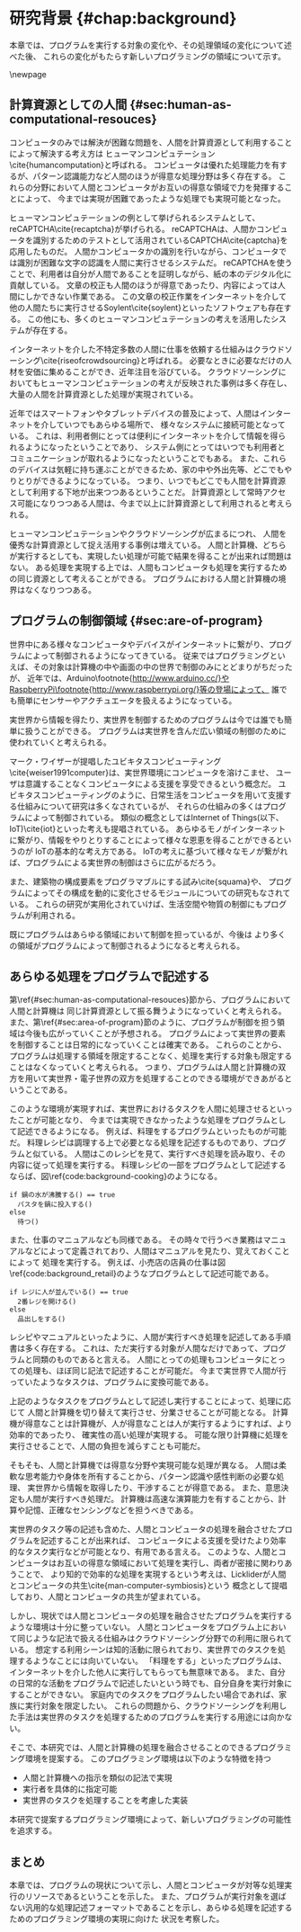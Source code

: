 # 研究背景 {#chap:background}

本章では、プログラムを実行する対象の変化や、その処理領域の変化について述べた後、
これらの変化がもたらす新しいプログラミングの領域について示す。

\newpage

<!--  

背景は状況説明

- 人間とコンピュータの共生
- 人と計算機のプログラムは似ている、ということを示す
- プログラムは実行者を選ばない、ということを示す
- プログラムは処理するフィールドを選ばない、ということを示す
- プログラムは汎用的な処理記述フォーマットである、ということを示す

- プログラムによって、フィールドを選ばずに、人と計算機への指示する手法を提案する

-->

<!-- ## プログラムと人 -->

<!-- SICPの序文とかから

- プログラムは処理手順が記述されたもの
- コンピュータプログラムは、コンピュータに実行してもらいたい処理を記述しておく手順書である。
- 一方で、人間にとってもプログラムというものは存在する。
- 例えば、マニュアルやレシピといったものだ。
- また、音楽の演奏会のプログラムなども、演奏会全体の一連の処理の流れを記述しておくものである。
- 両者を比べると、非常に類似している
- 画像で示す
- プログラムとは、実行したい処理を記述するものであり、その実行対象は選ばれない。
- コンピュータのほうが得意だからコンピュータにやらせているだけであって、人間がやっても良いのである。
-->

<!-- プログラムとは、コンピュータに実行させたい一連の処理手順を記述したものであり、
コンピュータはこのプログラムに記述された処理を解釈し、実行する。
プログラムの実行対象はコンピュータであるが、人が実行するプログラムも存在する。
マニュアルやレシピといった、人間にとっての手順書だ。
人間は手順書に書いてある内容に沿って行動し、目的を達成する。
例えば、何か料理を作りたいときなどは、料理のレシピを見ながら、そこに記述されている内容を自分で解釈し、実行する。

コンピュータにとってのプログラムと人にとってのプログラムには類似性がある。
双方ともに、実行する処理について記述されたものである。
例えば、料理のレシピをコンピュータプログラムのような記述するならば、図\ref{fig:background_cooking}のようになる。

\begin{figure}[htbp]
\begin{center}
\includegraphics[width=.4\linewidth,bb=0 0 281 98]{images/background_cooking.js.png}
\end{center}
\caption{料理レシピをコンピュータプログラム風に記述する}
\label{fig:background_cooking}
\end{figure}

また、小売店の店員マニュアルであれば、図\ref{fig:background_retail}のようになる

\begin{figure}[htbp]
\begin{center}
\includegraphics[width=.4\linewidth,bb=0 0 319 98]{images/background_retail.js.png}
\end{center}
\caption{料理レシピをコンピュータプログラム風に記述する}
\label{fig:background_retail}
\end{figure}

このように、人間にとっての処理もコンピュータにとっての処理も、類似の記法で記述することが可能である。
コンピュータプログラムのような処理の記述方法は、様々な処理を記述するフォーマットとして利用可能である。 -->

## 計算資源としての人間 {#sec:human-as-computational-resouces}

<!-- プログラムの制御対象？ -->
<!-- 制御することとプログラムを実行するの違い -->
<!-- プログラムを実行するのはコンピュータ。人間は指示を受け取って返り値を返したいするだけ。 -->
<!-- ### 計算資源としての人 -->

<!--
- プログラムに書かれた処理を実行する対象はコンピュータだけではなくなっている
- コンピュータのみでは解決が困難な問題を、人間を計算資源として利用することで解決する手法はヒューマンコンピュテーションと呼ばれる。
- 人間はプログラムとって、コンピュータと同じ、処理を実行する対象にすぎないのである

- 前述の項目を考えると、プログラムの 領域は実世界にも広がっている。
- 人間によって実世界も操作できるならば、計算資源というよりも〇〇資源と言える。

(ついでに、入れるかわからないけど) スマホとかの流通で、人間は常にインターネットに繋がれる。
つまり、インターネットを介していつでもプログラムから参照可能になっている。
非常に計算資源としてもやりやすい。

-->

<!-- コンピュータのみでは実現が困難な処理を、人間を計算資源として組み込み利用することによって解決するという概念は
ヒューマンコンピュテーション\cite{humancomputation}と呼ばれる。
コンピュータは優れた処理能力を持つが、パターン認識能力など、人間のほうが得意な処理分野は多く存在する。
そういった分野において、人間と計算機が協調し、お互いの長所を活かしあったより良い環境を作り出す事ができる。 -->

コンピュータのみでは解決が困難な問題を、人間を計算資源として利用することによって解決する考え方は
ヒューマンコンピュテーション\cite{humancomputation}と呼ばれる。
コンピュータは優れた処理能力を有するが、パターン認識能力など人間のほうが得意な処理分野は多く存在する。
これらの分野において人間とコンピュータがお互いの得意な領域で力を発揮することによって、
今までは実現が困難であったような処理でも実現可能となった。

ヒューマンコンピュテーションの例として挙げられるシステムとして、reCAPTCHA\cite{recaptcha}が挙げられる。
reCAPTCHAは、人間かコンピュータを識別するためのテストとして活用されているCAPTCHA\cite{captcha}を応用したものだ。
人間かコンピュータかの識別を行いながら、コンピュータでは識別が困難な文字の認識を人間に実行させるシステムだ。
reCAPTCHAを使うことで、利用者は自分が人間であることを証明しながら、紙の本のデジタル化に貢献している。
文章の校正も人間のほうが得意であったり、内容によっては人間にしかできない作業である。
この文章の校正作業をインターネットを介して他の人間たちに実行させるSoylent\cite{soylent}といったソフトウェアも存在する。
この他にも、多くのヒューマンコンピュテーションの考えを活用したシステムが存在する。

インターネットを介した不特定多数の人間に仕事を依頼する仕組みはクラウドソーシング\cite{riseofcrowdsourcing}と呼ばれる。
必要なときに必要なだけの人材を安価に集めることができ、近年注目を浴びている。
クラウドソーシングにおいてもヒューマンコンピュテーションの考えが反映された事例は多く存在し、
大量の人間を計算資源とした処理が実現されている。
<!-- turkit, crowdforge, 大人数を利用した例が欲しい -->
<!-- どれくらいの人がヒューマンコンピュテーションされているのか、を示したい -->

近年ではスマートフォンやタブレットデバイスの普及によって、人間はインターネットを介していつでもあらゆる場所で、
様々なシステムに接続可能となっている。
これは、利用者側にとっては便利にインターネットを介して情報を得られるようになったということであり、
システム側にとってはいつでも利用者とコミュニケーションが取れるようになったということでもある。
また、これらのデバイスは気軽に持ち運ぶことができるため、家の中や外出先等、どこでもやりとりができるようになっている。
つまり、いつでもどこでも人間を計算資源として利用する下地が出来つつあるということだ。
計算資源として常時アクセス可能になりつつある人間は、今まで以上に計算資源として利用されると考えられる。

ヒューマンコンピュテーションやクラウドソーシングが広まるにつれ、
人間を優秀な計算資源として捉え活用する事例は増えている。
人間と計算機、どちらが実行するとしても、実現したい処理が可能で結果を得ることが出来れば問題はない。
ある処理を実現する上では、人間もコンピュータも処理を実行するための同じ資源として考えることができる。
プログラムにおける人間と計算機の境界はなくなりつつある。

## プログラムの制御領域 {#sec:are-of-program}

<!-- もっと、人と計算機が協調しあって処理を進めていくというモデルについて述べるべき -->

<!-- /\### 画面上から実世界へ -->

<!-- - プログラムで制御を記述できる領域は広がっている
- センサやアクチュエータが簡単に使える
- ログラマブルな建築やプログラムによって動的に構成を変える物質の研究もされている
- プログラムで制御しない空間というのはなくなっていくのでは -->

世界中にある様々なコンピュータやデバイスがインターネットに繋がり、プログラムによって制御されるようになってきている。
従来ではプログラミングといえば、その対象は計算機の中や画面の中の世界で制御のみにとどまりがちだったが、
近年では、Arduino\footnote{http://www.arduino.cc/}やRaspberryPi\footnote{http://www.raspberrypi.org/}等の登場によって、
誰でも簡単にセンサーやアクチュエータを扱えるようになっている。
<!-- センサーを扱っている例 -->
実世界から情報を得たり、実世界を制御するためのプログラムは今では誰でも簡単に扱うことができる。
プログラムは実世界を含んだ広い領域の制御のために使われていくと考えられる。

マーク・ワイザーが提唱したユビキタスコンピューティング\cite{weiser1991computer}は、実世界環境にコンピュータを溶けこませ、
ユーザは意識することなくコンピュータによる支援を享受できるという概念だ。
ユビキタスコンピューティングのように、日常生活をコンピュータを用いて支援する仕組みについて研究は多くなされているが、
それらの仕組みの多くはプログラムによって制御されている。
類似の概念としてはInternet of Things(以下、IoT)\cite{iot}といった考えも提唱されている。
あらゆるモノがインターネットに繋がり、情報をやりとりすることによって様々な恩恵を得ることができるというのが
IoTの基本的な考え方である。
IoTの考えに基づいて様々なモノが繋がれば、プログラムによる実世界の制御はさらに広がるだろう。

また、建築物の構成要素をプログラマブルにする試み\cite{squama}や、
プログラムによってその構成を動的に変化させるモジュールについての研究もなされている。
これらの研究が実用化されていけば、生活空間や物質の制御にもプログラムが利用される。

既にプログラムはあらゆる領域において制御を担っているが、今後は
より多くの領域がプログラムによって制御されるようになると考えられる。

<!-- 身の回りが将来的にほぼプログラムで制御された場合、人間というボトルネックが生まれる、という話をしたい -->

<!-- ## まとめの前のまとめみたいな？

  人間への指示とコンピュータへの指示を同じように書ければ、日常活動さえもプログラミングできる。
  つまり、何でもかんでもプログラムで記述するような社会が来るよ
  だが、現状において、自分自身とかをプログラムから呼び出せる仕組みがないよ
  せっかく身の回りがプログラマブルになってきてるのに、自分自身を組み込めなくては、人間という存在が
  様々なプログラムのボトルネックになりがち。
  これでは日常生活とかもプログラムできない。

-->

## あらゆる処理をプログラムで記述する

<!-- - プログラムは汎用処理記述フォーマットである
  - 画面上だろうと、実世界だろうと、あらゆる処理を記述し得る
- 実行リソースも何でも良いのでは
  - コンピュータだけにとらわれない
  - 人間さえも実行リソースである
  - 両者の境界はあいまいになっていくだろう
- 人間と計算機を実行リソースとして、あらゆる処理・手順・行動をプログラムとして記述できれば良い
  - そもそも人間と計算機は得意分野が違い話
    - 人間は汎用的で好意的解釈可能な入出力装置
    - 計算機は...?
  - 協調し合えば良い
  - なんか理由つける
- しかし、現状では部分的にしか実現できていない
  - 例えば、人間が実世界で行っている処理
    - 料理をする、とか
    - 仕事したり
  - 日常の活動の中にもコンピュータのほうが得意なことは多くある
  - プログラムから人間をリソースとして利用する手法は、クラウドソーシングに限られる
    - 知的労働しかできない
    - その場にいけるわけではない
    - そもそもインターネットを介した不特定の人間に任せられない処理がある -->

第\ref{#sec:human-as-computational-resouces}節から、プログラムにおいて人間と計算機は
同じ計算資源として振る舞うようになっていくと考えられる。
また、第\ref{#sec:area-of-program}節のように、プログラムが制御を担う領域は今後も広がっていくことが予想される。
プログラムによって実世界の要素を制御することは日常的になっていくことは確実である。
これらのことから、プログラムは処理する領域を限定することなく、処理を実行する対象も限定することはなくなっていくと考えられる。
つまり、プログラムは人間と計算機の双方を用いて実世界・電子世界の双方を処理することのできる環境ができあがるということである。

<!-- 現状では、実世界における処理を人間にやらせるのはきついの話 -->

このような環境が実現すれば、実世界におけるタスクを人間に処理させるといったことが可能となり、
今までは実現できなかったような処理をプログラムとして記述できるようになる。
例えば、料理をするプログラムといったものが可能だ。
料理レシピは調理する上で必要となる処理を記述するものであり、プログラムと似ている。
人間はこのレシピを見て、実行すべき処理を読み取り、その内容に従って処理を実行する。
料理レシピの一部をプログラムとして記述するならば、図\ref{code:background-cooking}のようになる。

``` {#code:background-cooking caption=料理レシピの一部をプログラム風に記述する}
if 鍋の水が沸騰する() == true
  パスタを鍋に投入する()
else
  待つ()
```

また、仕事のマニュアルなども同様である。
その時々で行うべき業務はマニュアルなどによって定義されており、人間はマニュアルを見たり、覚えておくことによって
処理を実行する。
例えば、小売店の店員の仕事は図\ref{code:background_retail}のようなプログラムとして記述可能である。

``` {#code:background-retail caption=小売店の店員の挙動の一部をプログラム風に記述する}
if レジに人が並んでいる() == true
  2番レジを開ける()
else
  品出しをする()
```

レシピやマニュアルといったように、人間が実行すべき処理を記述してある手順書は多く存在する。
これは、ただ実行する対象が人間なだけであって、プログラムと同類のものであると言える。
人間にとっての処理もコンピュータにとっての処理も、ほぼ同じ記法で記述することが可能だ。
今まで実世界で人間が行っていたようなタスクは、プログラムに変換可能である。

上記のようなタスクをプログラムとして記述し実行することによって、処理に応じて
人間と計算機を切り替えて実行させ、分業させることが可能となる。
計算機が得意なことは計算機が、人が得意なことは人が実行するようにすれば、より効率的であったり、
確実性の高い処理が実現する。
可能な限り計算機に処理を実行させることで、人間の負担を減らすことも可能だ。

そもそも、人間と計算機では得意な分野や実現可能な処理が異なる。
人間は柔軟な思考能力や身体を所有することから、パターン認識や感性判断の必要な処理、
実世界から情報を取得したり、干渉することが得意である。
また、意思決定も人間が実行すべき処理だ。
計算機は高速な演算能力を有することから、計算や記憶、正確なセンシングなどを担うべきである。
<!-- 例を出したい -->
<!-- タスクをプログラムとして記述し、計算機でも出来ることや計算機のほうが得意なことに関しては
計算機に実行させ、人間は人間にしかできないことや人間のほうが得意なことに専念することが可能となる。 -->
<!-- 今までは人間が行っていたような処理でも、プログラムとして記述し実行することで、計算機に実行させることもできる。 -->

実世界のタスク等の記述も含めた、人間とコンピュータの処理を融合させたプログラムを記述することが出来れば、
コンピュータによる支援を受けたより効率的なタスク実行などが可能となり、有用である言える。
このような、人間とコンピュータはお互いの得意な領域において処理を実行し、両者が密接に関わりあうことで、
より知的で効率的な処理を実現するという考えは、Lickliderが人間とコンピュータの共生\cite{man-computer-symbiosis}という
概念として提唱しており、人間とコンピュータの共生が望まれている。

しかし、現状では人間とコンピュータの処理を融合させたプログラムを実行するような環境は十分に整っていない。
人間とコンピュータをプログラム上において同じような記法で扱える仕組みはクラウドソーシング分野での利用に限られている。
想定する利用シーンは知的活動に限られており、実世界でのタスクを処理するようなことには向いていない。
「料理をする」といったプログラムは、インターネットを介した他人に実行してもらっても無意味である。
また、自分の日常的な活動をプログラムで記述したいという時でも、自分自身を実行対象にすることができない。
家庭内でのタスクをプログラムしたい場合であれば、家族に実行対象を限定したい。
これらの問題から、クラウドソーシングを利用した手法は実世界のタスクを処理するためのプログラムを実行する用途には向かない。

そこで、本研究では、人間と計算機の処理を融合させることのできるプログラミング環境を提案する。
このプログラミング環境は以下のような特徴を持つ

- 人間と計算機への指示を類似の記法で実現
- 実行者を具体的に指定可能
- 実世界のタスクを処理することを考慮した実装

本研究で提案するプログラミング環境によって、新しいプログラミングの可能性を追求する。

<!-- 人間とコンピュータのよる共同作業がより進むのではないか？という論調にしたい -->
<!-- 人間とコンピュータが計算資源として対等に扱われるようになった場合、プログラムの役割も変わると考えられる。

人間とコンピュータが計算資源としてまったく同一に扱われるようになった場合、プログラムが記述する世界も変わるのではないか。
例えば、人間への指示をメインに考えれば、人間の活動をプログラムとして記述することも考えられる。
人間は日常的にマニュアルやレシピといった手順書を参照しながら、記述されている処理を読み取り、その内容に従って活動を行う。
人間の活動も、手順書というプログラムに近いもので記述されており、プログラムと非常に類似しているといえる。
例えば、料理のレシピをコンピュータプログラムのような記述するならば、図\ref{fig:background_cooking}のようになる。

\begin{figure}[htbp]
  \begin{center}
  \includegraphics[width=.4\linewidth,bb=0 0 281 98]{images/background_cooking.js.png}
  \end{center}
  \caption{料理レシピをプログラム風に記述する}
  \label{fig:background_cooking}
\end{figure}

また、小売店の店員マニュアルであれば、図\ref{fig:background_retail}のようになる

\begin{figure}[htbp]
  \begin{center}
  \includegraphics[width=.4\linewidth,bb=0 0 319 98]{images/background_retail.js.png}
  \end{center}
  \caption{小売店の店員の挙動をプログラム風に記述する}
  \label{fig:background_retail}
\end{figure} -->
<!--
このように、人間にとっての処理もコンピュータにとっての処理も、類似の記法で記述することが可能である。
プログラムは、コンピュータへの指示のようなものにだけに限定されない、より汎用的な処理の記述が可能なフォーマットである。 -->

<!-- 人間への指示をメインとしたプログラミングパラダイムによって、より人々の生活をコンピュータによる支援を受けたものにできる。
そもそも、人間とコンピュータでは得意分野や実現可能な処理が異なる。
人間は柔軟な思考能力や身体を所有することから、パターン認識や感性判断の必要な処理、実世界への干渉が得意である。
また、意思決定は基本的に人間が担うべき処理である。
コンピュータは高速な演算能力を有することから、計算や記憶、正確なセンシングなどを担うべきである。
人間にとってのタスクをプログラムとして記述し、コンピュータでも出来ることやコンピュータのほうが得意なことに関しては
コンピュータに実行させ、人間は人間にしかできないことや人間のほうが得意なことに専念する。
こういった、人間の行動を定義しつつ、コンピュータによる支援を受けることができれば、人間の行動はより効率的になったり、
良いものになるのではないかと考えられる。 -->

<!-- このようなプログラミングパラダイムを実現することができれば、非常に面白い。
だが、現状では部分的にしか実現できていない。
プログラムから人間を計算資源として活用する仕組みは、主に知的労働への応用となっている。
人間の実世界での活動などを想定したものではない。
また、クラウドソーシング等の場合、インターネットを介した不特定の人間を対象としたものである。
自分の家で、自分の日常行動をプログラムにしたいとき等は、自分自身を対象として指定できなくてはならない。
また、家族等の身内にしか実行してほしくない処理の内容も存在することから、クラウドソーシング等の枠組みを利用することはできない。

そこで、本研究では、コンピュータと人間への指示を融合させたプログラミングが可能な環境を提案する。
このプログラミング環境によって、人間指向プログラミングを実現する。 -->

<!--
プログラムが記述できる世界は広がっており、コンピュータの中だけでなく、実世界の制御など、あらゆる処理を記述するようになっている。
プログラムは、対象を限定しない汎用的な処理記述フォーマットであると言える。

また、プログラムで記述された処理の実行リソースもコンピュータだけに限定されない。
前節の通り、人間さえも実行リソースとして利用されるようになっている。
今後、プログラムにおける人間とコンピュータの境界はあいまいになっていくと考えられる。
コンピュータと人間が処理を実行するリソースとして対等であるならば、
プログラム上においてもコンピュータと人間への指示は同じように記述されるべきである。
このように、プログラムの処理領域と処理実行対象は拡張されている。

拡張されたことによって、
人間とコンピュータの両方を処理実行対象として、あらゆる処理や手順、行動をプログラムとして記述するようなことが可能となる。
そもそも人間とコンピュータでは、得意な分野や出来ることが異なる。
人間は柔軟な思考能力や身体を所有することから、パターン認識や感性判断の必要な処理、実世界への干渉が得意である。
また、意思決定は基本的に人間が担うべき処理である。
コンピュータは高速な演算能力を有することから、計算や記憶、正確なセンシングなどを担うべきである。
人間とコンピュータは、ある実現したい処理があれば、それを実現するために、お互いが機能を補い合うべきだ。
こうして、人間とコンピュータが協力しあうことによって、今までには実現しなかったような処理を実現可能となる。
例えば、人間のタスクである「料理をする」という行動さえも、プログラムで記述できるようになる。 -->
<!-- その手順を示す -->

<!-- このような世界を実現出来れば非常に面白く、プログラムの可能性が更に広がる。
人間とコンピュータへの指示を同じ記法で実現できれば、非常に面白い。
だが、現状では部分的にしか実現できていない。
プログラムから人間をリソースとして活用する仕組みは、クラウドソーシングやヒューマンコンピュテーションといった計算資源として利用している。
知的労働以外への応用をプログラムレベルで実現することはできていない。
また、クラウドソーシング等の場合、インターネットを介した不特定の人間を対象としたものである。
自分の家で、自分の日常行動をプログラムにしたいとき等は、自分自身を対象として指定できなくてはならない。
また、家族等の身内にしか実行してほしくない処理の内容も存在する。

コンピュータと人間への指示を融合させたプログラミングが可能な環境を実現することによって、非常に面白いプログラミングが可能になる。 -->

## まとめ

本章では、プログラムの現状について示し、人間とコンピュータが対等な処理実行のリソースであるということを示した。
また、プログラムが実行対象を選ばない汎用的な処理記述フォーマットであることを示し、あらゆる処理を記述するためのプログラミング環境の実現に向けた
状況を考察した。


<!--
# コンピュータプログラムの処理領域

## 従来の処理領域

- プログラムはコンピュータに対する処理命令を記述するもの
- コンピュータ

## 新しい領域への拡張

# コンピュータプログラムと人のプログラム

## 類似性
例えばマニュアル
例えば料理
例をプログラムっぽく記述して、プログラムとの比較・類似性を示す

# 新しいプログラミングスタイルの必要性

## 日常生活の記述

- コンピュータプログラムとは

- 人にとってのプログラム

- -->
<!--
# 計算資源としての人

コンピュータだけでは処理が難しい問題も存在する。
それを人を計算資源として利用することで解決しようという考えかたはヒューマンコンピュテーション\cite{humancomputation}と呼ばれる
つまり、人間をコンピュータと同じ計算資源として捉え、各種システムに組み込むということである。
ヒューマンコンピュテーションは近年注目を集めており、多くの研究が行なわれている。

ヒューマンコンピュテーションを始めとし、計算機のみでは処理が困難な問題を人間を利用することで解決

## Human Computation

## Human as Sensor

## Human as Actuator

## プログラミング環境

# 既存手法の問題点

- 人を明示的に指定できない
- シンプルかつ汎用的に利用できない

# 人間と計算機の融合的プログラミング

コンピュータプログラムと人のプログラムは、

- 両者の融合の可能性

\subsection{計算資源としての人}

コンピュータは非常に優秀な計算機器であるが、コンピュータだけでは解決が困難な問題は現在の技術では存在する。
このコンピュータだけでは処理が困難な問題に関して、人間に処理させることによって解決しようという考えは
ヒューマンコンピュテーション\cite{humancomputation}と呼ばれ、近年注目を集めている。
つまり、人間をコンピュータと同じ計算資源として考え、処理させるということである。

\cite{recaptcha}


HumanComputation / Crowdsourcingなどによって、人は明確に計算資源として扱われるようになった。
今後も、コンピュータにできないことは人にやらせることで問題解決する手法は使われ続けると考えられる。



\subsection{コンピュータプログラムと人のプログラムの類似性}

\subsection{}

\subsection{対象を明示的に指定できない}
\subsection{シンプルでない}
<!--
% - ヒューマンコンピュテーションの登場
%   - 人間も計算資源として利用することが提案されている。
%
% - HumanComputationの登場
%   - 人間は明確に計算資源となる
% - 人と計算機を同じように扱う
%   - 人と計算機、双方に対する処理命令フォーマットが異なる
%     - 計算機はプログラムの通りに動く
%     - 人はマニュアル等に沿って動くことが多い
%   - 実行可能なフォーマットに統一するべきでは
%     - プログラムで記述できる
%   - マニュアル等は非常にプログラム的
%     - 例えば、運動会プログラムとか
%   - 社会の多くはプログラムによって支配されている
% - プログラムから人を扱う
%   - 様々な研究
%   - クラウドソーシング系のばっかり
%   - 演算のための機能としてしか利用されることはない
% - 人は汎用的実行主体である
%   - 演算だけでなく、様々なことができるし、している
%     - マニュアルは様々なことが記述されている
%   - より需要があるのは、自分自身や家族、会社などの組織内の人間
%     - 身近な人間をプログラムできるほうが良い
%   - 普通にプログラムを書いてるかのように扱えるべき
% - 特定の身近な人をプログラムに組み込めるような仕組みはない
%   - 人とコンピュータを同じフォーマットで扱う
%     - 今までは人がやっていたけどコンピュータでもできそうなことを全てコンピュータにやらせる
%     - 以下の2つが考えられる
%       - 人がプログラムに積極的に貢献する
%         - 計算機だけでは難しい処理も実現する
%       - 出来るだけ人のやることを減らす
%         - 可能な限りの処理を計算機に実行させる
%         - 人には、本当に人がやるべきようなことをやらせる
%         - 新しい技術によって人がやらなくても良いことが増えても、すぐに対応可能である -->


<!-- メモ -->

<!-- ## コンピュータと人のプログラムに基づいた共同処理

- もはやコンピュータも人も、処理を実行する対象として同じように見るべき
- 処理に応じて、コンピュータが得意ならコンピュータがやれば良い
- 人が得意なら人がやれば良い
- コンピュータと人がお互いの得意分野において力を発揮し、処理を実行していくようなプログラムが書ければ良い
- だが、現状では、人はプログラムから利用されているとしても、知的労働のみである

## 人的資源の利用が限られている

- プログラムは汎用処理記述フォーマットである
- プログラムはコンピュータだけでなく、人間への指示も記述可能である
- 両者の境界はなくなりつつある
- 人的資源を使って汎用的に処理を記述すれば良い
- だけど、現状は人的資源は知的労働にのみしか使われていない
- 人間は知的労働のみならず、様々な処理が可能な存在である。
- なぜそういったことができないか、人的資源を活用するプログラムはクラウドソーシングしかないから
- クラウドソーシングでは、例えば自分自身を対象として処理をさせるとかができない
- 自分の身の周りの出来事を記述することができない
- 例えばレシピとか、そういったものをプログラムとして記述できない。

## 人と計算機の融合的プログラミング環境

今後、人間はプログラムから呼び出されることが普通なようになっていくのではないか。
また、プログラムから制御しないような空間は今後どんどん減っていくのではないか。

もはや人間はプログラムの要素として普通なのでは
実世界を操作するのに、人間を使わない手はない
実世界を操作するのに、人間と計算機、双方のリソースを使う
コンピュータが得意なことはコンピュータが、人が得意なことは人がやれば良い
これによって、今まではプログラムとして記述してこなかったような、人間の生活さえもプログラミングできるのでは
また、可能な限りコンピュータに処理を実行させて、人間は人間にしかできないことに専念できるのでは？

問題は、プログラムからある特定の人物に対する処理命令を送るのがめんどくさいこと
クラウドソーシングとかで人間への処理命令を送ることはできるけど、クラウドソーシングプラットフォームでは
家族や自分を指定して何かやらせるといったことは困難。
特殊な記法なく、今までどおりの普通にプログラミングしてるだけなのに、日常生活をプログラミングしたい -->
